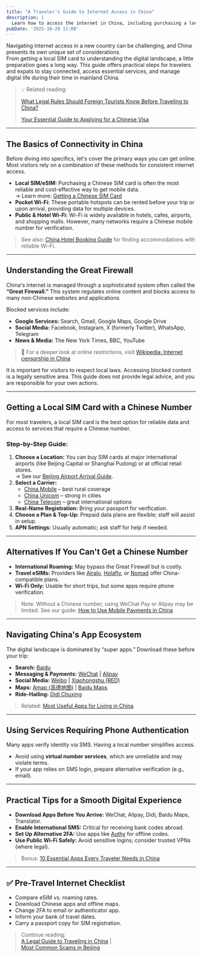 ```yaml
---
title: "A Traveler's Guide to Internet Access in China"
description: |
  Learn how to access the internet in China, including purchasing a local SIM card, using Wi-Fi, dealing with internet censorship, and the most commonly used apps and services in China.
pubDate: '2025-10-29 11:00'
---
```


Navigating internet access in a new country can be challenging, and China presents its own unique set of
considerations.  
From getting a local SIM card to understanding the digital landscape, a little preparation goes a long way. This guide
offers practical steps for travelers and expats to stay connected, access essential services, and manage digital life
during their time in mainland China.

> 💡 Related reading:
>
> [What Legal Rules Should Foreign Tourists Know Before Traveling to China?](/legal-guide-to-traveling-in-china)
>
> [Your Essential Guide to Applying for a Chinese Visa](/apply-for-chinese-visa)

---

## The Basics of Connectivity in China

Before diving into specifics, let's cover the primary ways you can get online. Most visitors rely on a combination of
these methods for consistent internet access.

- **Local SIM/eSIM:** Purchasing a Chinese SIM card is often the most reliable and cost-effective way to get mobile
  data.  
  → Learn more: [Getting a Chinese SIM Card](#getting-a-local-sim-card-with-a-chinese-number)
- **Pocket Wi-Fi:** These portable hotspots can be rented before your trip or upon arrival, providing data for multiple
  devices.
- **Public & Hotel Wi-Fi:** Wi-Fi is widely available in hotels, cafes, airports, and shopping malls. However, many
  networks require a Chinese mobile number for verification.

> See also: [China Hotel Booking Guide](/china-hotel-booking-guide) for finding accommodations with reliable Wi-Fi.

---

## Understanding the Great Firewall

China's internet is managed through a sophisticated system often called the **“Great Firewall.”** This system regulates
online content and blocks access to many non-Chinese websites and applications.

Blocked services include:

- **Google Services:** Search, Gmail, Google Maps, Google Drive
- **Social Media:** Facebook, Instagram, X (formerly Twitter), WhatsApp, Telegram
- **News & Media:** The New York Times, BBC, YouTube

> 🔗 For a deeper look at online restrictions,
> visit [Wikipedia: Internet censorship in China](https://en.wikipedia.org/wiki/Internet_censorship_in_China)

It is important for visitors to respect local laws. Accessing blocked content is a legally sensitive area. This guide
does not provide legal advice, and you are responsible for your own actions.

---

## Getting a Local SIM Card with a Chinese Number

For most travelers, a local SIM card is the best option for reliable data and access to services that require a Chinese
number.

### Step-by-Step Guide:

1. **Choose a Location:** You can buy SIM cards at major international airports (like Beijing Capital or Shanghai
   Pudong) or at official retail stores.  
   → See our [Beijing Airport Arrival Guide](/beijing-airport-arrival-guide).
2. **Select a Carrier:**
    - [China Mobile](https://www.chinamobileltd.com/en/) – best rural coverage
    - [China Unicom](https://www.chinaunicomglobal.com/) – strong in cities
    - [China Telecom](https://www.chinatelecomglobal.com/) – great international options
3. **Real-Name Registration:** Bring your passport for verification.
4. **Choose a Plan & Top-Up:** Prepaid data plans are flexible; staff will assist in setup.
5. **APN Settings:** Usually automatic; ask staff for help if needed.

---

## Alternatives If You Can't Get a Chinese Number

- **International Roaming:** May bypass the Great Firewall but is costly.
- **Travel eSIMs:** Providers like [Airalo](https://www.airalo.com/), [Holafly](https://holafly.com/),
  or [Nomad](https://www.getnomad.app/) offer China-compatible plans.
- **Wi-Fi Only:** Usable for short trips, but some apps require phone verification.

> Note: Without a Chinese number, using WeChat Pay or Alipay may be limited. See our
> guide: [How to Use Mobile Payments in China](/how-to-use-mobile-payments-in-china)

---

## Navigating China's App Ecosystem

The digital landscape is dominated by “super apps.” Download these before your trip:

- **Search:** [Baidu](https://www.baidu.com/)
- **Messaging & Payments:** [WeChat](https://www.wechat.com/) | [Alipay](https://global.alipay.com/)
- **Social Media:** [Weibo](https://weibo.com/) | [Xiaohongshu (RED)](https://www.xiaohongshu.com/)
- **Maps:** [Amap (高德地图)](https://www.amap.com/) | [Baidu Maps](https://map.baidu.com/)
- **Ride-Hailing:** [Didi Chuxing](https://www.didiglobal.com/)

> Related: [Most Useful Apps for Living in China](/most-useful-apps-for-living-in-china)

---

## Using Services Requiring Phone Authentication

Many apps verify identity via SMS. Having a local number simplifies access.

- Avoid using **virtual number services**, which are unreliable and may violate terms.
- If your app relies on SMS login, prepare alternative verification (e.g., email).

---

## Practical Tips for a Smooth Digital Experience

- **Download Apps Before You Arrive:** WeChat, Alipay, Didi, Baidu Maps, Translator.
- **Enable International SMS:** Critical for receiving bank codes abroad.
- **Set Up Alternative 2FA:** Use apps like [Authy](https://authy.com/) for offline codes.
- **Use Public Wi-Fi Safely:** Avoid sensitive logins; consider trusted VPNs (where legal).

> Bonus: [10 Essential Apps Every Traveler Needs in China](/essential-travel-apps-in-china)

---

## ✅ Pre-Travel Internet Checklist

- Compare eSIM vs. roaming rates.
- Download Chinese apps and offline maps.
- Change 2FA to email or authenticator app.
- Inform your bank of travel dates.
- Carry a passport copy for SIM registration.

> Continue reading:  
> [A Legal Guide to Traveling in China](/legal-guide-to-traveling-in-china) |  
> [Most Common Scams in Beijing](/most-common-scams-in-beijing)
